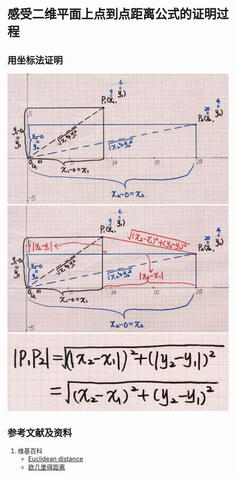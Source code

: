 # 感受二维平面上点到点距离公式的证明过程

## 用坐标法证明

![](/images/线性代数/用坐标法验证向量的运算法则/距离公式/感受二维平面上点到点距离公式的证明过程/1a1.jpg)
![](/images/线性代数/用坐标法验证向量的运算法则/距离公式/感受二维平面上点到点距离公式的证明过程/1a2.jpg)
![](/images/线性代数/用坐标法验证向量的运算法则/距离公式/感受二维平面上点到点距离公式的证明过程/1a3.jpg)

## 参考文献及资料

1. 维基百科
	- [Euclidean distance](https://en.wikipedia.org/wiki/Euclidean_distance) 
	- [欧几里得距离](https://zh.wikipedia.org/wiki/欧几里得距离) 

